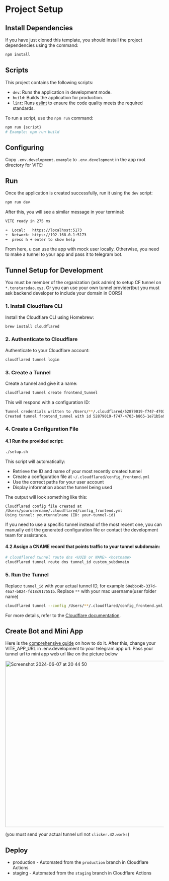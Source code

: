 # Project Setup

## Install Dependencies

If you have just cloned this template, you should install the project dependencies using the command:

```bash
npm install
```

## Scripts

This project contains the following scripts:

- `dev`: Runs the application in development mode.
- `build`: Builds the application for production.
- `lint`: Runs [eslint](https://eslint.org/) to ensure the code quality meets the required standards.

To run a script, use the `npm run` command:

```bash
npm run {script}
# Example: npm run build
```

## Configuring

Copy `.env.development.example` to `.env.development` in the app root directory for VITE:

## Run

Once the application is created successfully, run it using the `dev` script:

```bash
npm run dev
```

After this, you will see a similar message in your terminal:

```bash
VITE ready in 275 ms

➜  Local:   https://localhost:5173
➜  Network: https://192.168.0.1:5173
➜  press h + enter to show help
```

From here, u can use the app with mock user locally. Otherwise, you need to make a tunnel to your app and pass it to telegram bot.

## Tunnel Setup for Development

You must be member of the organization (ask admin) to setup CF tunnel on `*.tonstarsdao.xyz`.
Or you can use your own tunnel provider(but you must ask backend developer to include your domain in CORS)

### 1. Install Cloudflare CLI

Install the Cloudflare CLI using Homebrew:

```bash
brew install cloudflared
```

### 2. Authenticate to Cloudflare

Authenticate to your Cloudflare account:

```bash
cloudflared tunnel login
```

### 3. Create a Tunnel

Create a tunnel and give it a name:

```bash
cloudflared tunnel create frontend_tunnel
```

This will respond with a configuration ID:

```bash
Tunnel credentials written to /Users/**/.cloudflared/52879019-f747-4703-b865-1e71b5a9309d.json. cloudflared chose this file based on where your origin certificate was found. Keep this file secret. To revoke these credentials, delete the tunnel.
Created tunnel frontend_tunnel with id 52879019-f747-4703-b865-1e71b5a9309d
```

### 4. Create a Configuration File

#### 4.1 Run the provided script:

```bash
./setup.sh
```

This script will automatically:

- Retrieve the ID and name of your most recently created tunnel
- Create a configuration file at `~/.cloudflared/config_frontend.yml`
- Use the correct paths for your user account
- Display information about the tunnel being used

The output will look something like this:

```
Cloudflared config file created at /Users/yourusername/.cloudflared/config_frontend.yml
Using tunnel: yourtunnelname (ID: your-tunnel-id)
```

If you need to use a specific tunnel instead of the most recent one, you can manually edit the generated configuration file or contact the development team for assistance.

#### 4.2 Assign a CNAME record that points traffic to your tunnel subdomain:

```bash
# cloudflared tunnel route dns <UUID or NAME> <hostname>
cloudflared tunnel route dns tunnel_id custom_subdomain
```

### 5. Run the Tunnel

Replace `tunnel_id` with your actual tunnel ID, for example `60ebbc4b-337d-46a7-b824-fd18c917551b`.
Replace `**` with your mac username(user folder name)

```bash
cloudflared tunnel --config /Users/**/.cloudflared/config_frontend.yml run tunnel_id
```

For more details, refer to the [Cloudflare documentation](https://developers.cloudflare.com/cloudflare-one/connections/connect-networks/get-started/create-local-tunnel/).

## Create Bot and Mini App

Here is the [comprehensive guide](https://docs.telegram-mini-apps.com/platform/creating-new-app) on how to do it.
After this, change your VITE_APP_URL in .env.development to your telegram app url.
Pass your tunnel url to mini app web url like on the picture below

<img width="528" alt="Screenshot 2024-06-07 at 20 44 50" src="https://github.com/adimov-eth/tonstars_frontend/assets/17579509/ef31eaab-e2c2-4ee6-be16-6691859b0f39">

(you must send your actual tunnel url not `clicker.42.works`)

## Deploy

- production - Automated from the `production` branch in Cloudflare Actions
- staging - Automated from the `staging` branch in Cloudflare Actions
